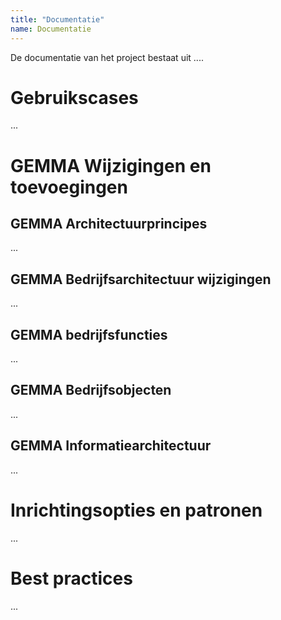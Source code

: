 ```yaml
---
title: "Documentatie"
name: Documentatie
---
```


De documentatie van het project bestaat uit ....

# Gebruikscases
...

# GEMMA Wijzigingen en toevoegingen

## GEMMA Architectuurprincipes
...

## GEMMA Bedrijfsarchitectuur wijzigingen
...

## GEMMA bedrijfsfuncties
...

## GEMMA Bedrijfsobjecten
...

## GEMMA Informatiearchitectuur
...

# Inrichtingsopties en patronen
...

# Best practices
...
